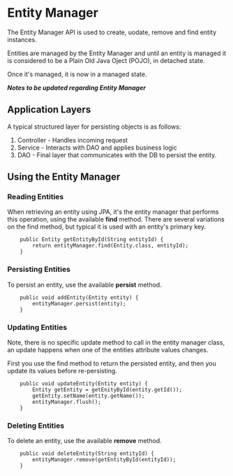 # Entity Manager

The Entity Manager API is used to create, uodate, remove and find entity instances. 

Entities are managed by the Entity Manager and until an entity is managed it is considered to 
be a Plain Old Java Oject (POJO), in detached state.

Once it's managed, it is now in a managed state.



***Notes to be updated regarding Entity Manager***

## Application Layers

A typical structured layer for persisting objects is as follows:

1. Controller - Handles incoming request
2. Service - Interacts with DAO and applies business logic
3. DAO - Final layer that communicates with the DB to persist the entity.

## Using the Entity Manager

### Reading Entities
When retrieving an entity using JPA, it's the entity manager that performs this operation, using the available 
**find** method. There are several variations on the find method, but typical it is used with an entity's primary key.

```
    public Entity getEntityById(String entityId) {
        return entityManager.find(Entity.class, entityId);
    }
```

### Persisting Entities
To persist an entity, use the available **persist** method.

```
    public void addEntity(Entity entity) {
        entityManager.persist(entity);
    }

```

### Updating Entities
Note, there is no specific update method to call in the entity manager class, an update happens when one of the
entities attribute values changes.

First you use the find method to return the persisted entity, and then you update its values before re-persisting.

```
    public void updateEntity(Entity entity) {
        Entity getEntity = getEnityById(entity.getId());
        getEntity.setName(entity.getName());
        entityManager.flush();
    }

```

### Deleting Entities
To delete an entity, use the available **remove** method.

```
    public void deleteEntity(String entityId) {
        entityManager.remove(getEntityById(entityId));
    }

```